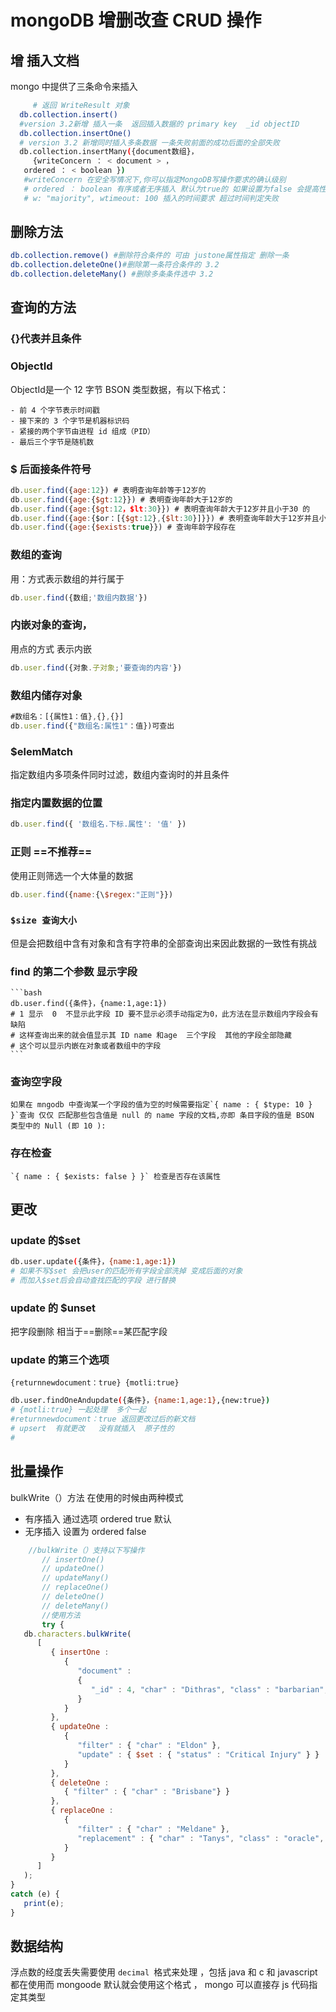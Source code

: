 # mongoDB 增删改查 CRUD 操作

## 增 插入文档

mongo 中提供了三条命令来插入

```bash
     # 返回 WriteResult 对象
  db.collection.insert()
  #version 3.2新增 插入一条  返回插入数据的 primary key  _id objectID
  db.collection.insertOne()
  # version 3.2 新增同时插入多条数据 一条失败前面的成功后面的全部失败
  db.collection.insertMany({document数组}，
     {writeConcern ： < document > ，
   ordered ： < boolean })
   #writeConcern 在安全写情况下,你可以指定MongoDB写操作要求的确认级别
   # ordered ： boolean 有序或者无序插入 默认为true的 如果设置为false 会提高性能
   # w: "majority", wtimeout: 100 插入的时间要求 超过时间判定失败

```

## 删除方法

```bash
db.collection.remove() #删除符合条件的 可由 justone属性指定 删除一条
db.collection.deleteOne()#删除第一条符合条件的 3.2
db.collection.deleteMany() #删除多条条件选中 3.2

```

## 查询的方法
### {}代表并且条件
### ObjectId 
ObjectId是一个 12 字节 BSON 类型数据，有以下格式：

   ```
   - 前 4 个字节表示时间戳
   - 接下来的 3 个字节是机器标识码
   - 紧接的两个字节由进程 id 组成（PID）
   - 最后三个字节是随机数
   ```
### $ 后面接条件符号

   ```javascript
   db.user.find({age:12}) # 表明查询年龄等于12岁的
   db.user.find({age:{$gt:12}}) # 表明查询年龄大于12岁的
   db.user.find({age:{$gt:12，$lt:30}}) # 表明查询年龄大于12岁并且小于30 的
   db.user.find({age:{$or：[{$gt:12},{$lt:30}]}}) # 表明查询年龄大于12岁并且小于30 的
   db.user.find({age:{$exists:true}}) # 查询年龄字段存在
   ```
### 数组的查询 

用：方式表示数组的并行属于

   ```javascript
   db.user.find({数组;'数组内数据'})
   ```
### 内嵌对象的查询，

用点的方式 表示内嵌

   ```javascript
   db.user.find({对象.子对象;'要查询的内容'})
   ```
### 数组内储存对象

   ```javascript
   #数组名：[{属性1：值},{},{}]
   db.user.find({"数组名:属性1"：值})可查出
   ```
### \$elemMatch 

指定数组内多项条件同时过滤，数组内查询时的并且条件

### 指定内置数据的位置

   ```javascript
   db.user.find({ '数组名.下标.属性': '值' })
   ```
### 正则 ==不推荐==

使用正则筛选一个大体量的数据

   ```javascript
   db.user.find({name:{\$regex:"正则"}})
   ```

### `$size 查询大小 `

但是会把数组中含有对象和含有字符串的全部查询出来因此数据的一致性有挑战

### find 的第二个参数 显示字段

    ```bash
    db.user.find({条件}，{name:1,age:1})
    # 1 显示  0  不显示此字段 ID 要不显示必须手动指定为0，此方法在显示数组内字段会有缺陷
    # 这样查询出来的就会值显示其 ID name 和age  三个字段  其他的字段全部隐藏
    # 这个可以显示内嵌在对象或者数组中的字段
    ```

### 查询空字段

    如果在 mngodb 中查询某一个字段的值为空的时候需要指定`{ name : { $type: 10 } }`查询 仅仅 匹配那些包含值是 null 的 name 字段的文档,亦即 条目字段的值是 BSON 类型中的 Null (即 10 ):

### 存在检查

    `{ name : { $exists: false } }` 检查是否存在该属性

## 更改

### update 的\$set

   ```bash
   db.user.update({条件}，{name:1,age:1})
   # 如果不写$set 会把user的匹配所有字段全部洗掉 变成后面的对象
   # 而加入$set后会自动查找匹配的字段 进行替换
   ```

### update 的 \$unset 

把字段删除 相当于==删除==某匹配字段

### update 的第三个选项 

`{returnnewdocument：true} {motli:true}`

   ```bash
   db.user.findOneAndupdate({条件}，{name:1,age:1},{new:true})
   # {motli:true} 一起处理  多个一起
   #returnnewdocument：true 返回更改过后的新文档
   # upsert  有就更改   没有就插入  原子性的
   #
   ```

## 批量操作

bulkWrite（）方法 在使用的时候由两种模式

- 有序插入 通过选项 ordered true 默认
- 无序插入 设置为 ordered false

```javascript
    //bulkWrite（）支持以下写操作
       // insertOne()
       // updateOne()
       // updateMany()
       // replaceOne()
       // deleteOne()
       // deleteMany()
       //使用方法
       try {
   db.characters.bulkWrite(
      [
         { insertOne :
            {
               "document" :
               {
                  "_id" : 4, "char" : "Dithras", "class" : "barbarian", "lvl" : 4
               }
            }
         },
         { updateOne :
            {
               "filter" : { "char" : "Eldon" },
               "update" : { $set : { "status" : "Critical Injury" } }
            }
         },
         { deleteOne :
            { "filter" : { "char" : "Brisbane"} }
         },
         { replaceOne :
            {
               "filter" : { "char" : "Meldane" },
               "replacement" : { "char" : "Tanys", "class" : "oracle", "lvl" : 4 }
            }
         }
      ]
   );
}
catch (e) {
   print(e);
}
```

## 数据结构

浮点数的经度丢失需要使用 `decimal `格式来处理 ，包括 java 和 c 和 javascript 都在使用而 mongoode 默认就会使用这个格式 ，
mongo 可以直接存 js 代码指定其类型